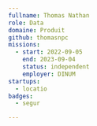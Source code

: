 ```yaml
---
fullname: Thomas Nathan
role: Data
domaine: Produit
github: thomasnpc
missions:
  - start: 2022-09-05
    end: 2023-09-04
    status: independent
    employer: DINUM
startups:
  - locatio
badges:
  - segur

---
```



